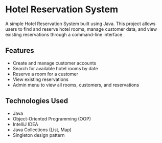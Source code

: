 # Hotel Reservation System

A simple Hotel Reservation System built using Java. This project allows users to find and reserve hotel rooms, manage customer data, and view existing reservations through a command-line interface.

## Features

- Create and manage customer accounts
- Search for available hotel rooms by date
- Reserve a room for a customer
- View existing reservations
- Admin menu to view all rooms, customers, and reservations

## Technologies Used

- Java
- Object-Oriented Programming (OOP)
- IntelliJ IDEA
- Java Collections (List, Map)
- Singleton design pattern

